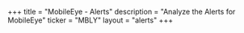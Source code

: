 +++
title = "MobileEye - Alerts"
description = "Analyze the Alerts for MobileEye"
ticker = "MBLY"
layout = "alerts"
+++

